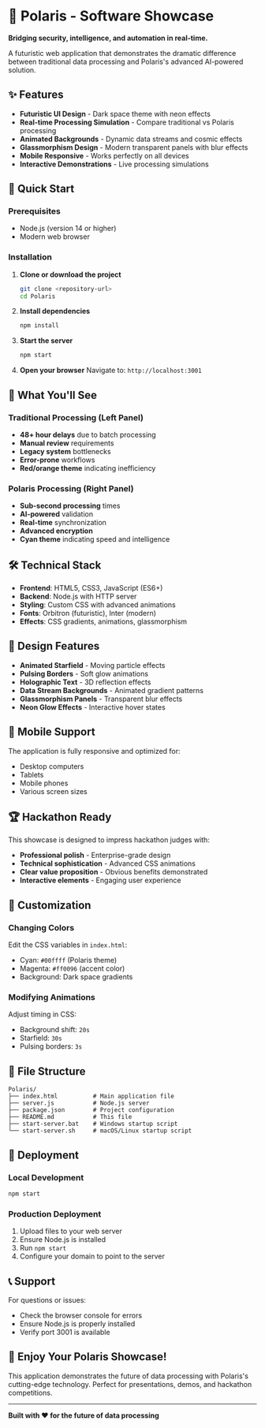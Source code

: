 # 🚀 Polaris - Software Showcase

**Bridging security, intelligence, and automation in real-time.**

A futuristic web application that demonstrates the dramatic difference between traditional data processing and Polaris's advanced AI-powered solution.

## ✨ Features

- **Futuristic UI Design** - Dark space theme with neon effects
- **Real-time Processing Simulation** - Compare traditional vs Polaris processing
- **Animated Backgrounds** - Dynamic data streams and cosmic effects
- **Glassmorphism Design** - Modern transparent panels with blur effects
- **Mobile Responsive** - Works perfectly on all devices
- **Interactive Demonstrations** - Live processing simulations

## 🚀 Quick Start

### Prerequisites
- Node.js (version 14 or higher)
- Modern web browser

### Installation

1. **Clone or download the project**
   ```bash
   git clone <repository-url>
   cd Polaris
   ```

2. **Install dependencies**
   ```bash
   npm install
   ```

3. **Start the server**
   ```bash
   npm start
   ```

4. **Open your browser**
   Navigate to: `http://localhost:3001`

## 🎯 What You'll See

### Traditional Processing (Left Panel)
- **48+ hour delays** due to batch processing
- **Manual review** requirements
- **Legacy system** bottlenecks
- **Error-prone** workflows
- **Red/orange theme** indicating inefficiency

### Polaris Processing (Right Panel)
- **Sub-second processing** times
- **AI-powered** validation
- **Real-time** synchronization
- **Advanced encryption**
- **Cyan theme** indicating speed and intelligence

## 🛠️ Technical Stack

- **Frontend**: HTML5, CSS3, JavaScript (ES6+)
- **Backend**: Node.js with HTTP server
- **Styling**: Custom CSS with advanced animations
- **Fonts**: Orbitron (futuristic), Inter (modern)
- **Effects**: CSS gradients, animations, glassmorphism

## 🎨 Design Features

- **Animated Starfield** - Moving particle effects
- **Pulsing Borders** - Soft glow animations
- **Holographic Text** - 3D reflection effects
- **Data Stream Backgrounds** - Animated gradient patterns
- **Glassmorphism Panels** - Transparent blur effects
- **Neon Glow Effects** - Interactive hover states

## 📱 Mobile Support

The application is fully responsive and optimized for:
- Desktop computers
- Tablets
- Mobile phones
- Various screen sizes

## 🏆 Hackathon Ready

This showcase is designed to impress hackathon judges with:
- **Professional polish** - Enterprise-grade design
- **Technical sophistication** - Advanced CSS animations
- **Clear value proposition** - Obvious benefits demonstrated
- **Interactive elements** - Engaging user experience

## 🔧 Customization

### Changing Colors
Edit the CSS variables in `index.html`:
- Cyan: `#00ffff` (Polaris theme)
- Magenta: `#ff0096` (accent color)
- Background: Dark space gradients

### Modifying Animations
Adjust timing in CSS:
- Background shift: `20s`
- Starfield: `30s`
- Pulsing borders: `3s`

## 📄 File Structure

```
Polaris/
├── index.html          # Main application file
├── server.js           # Node.js server
├── package.json        # Project configuration
├── README.md           # This file
├── start-server.bat    # Windows startup script
└── start-server.sh     # macOS/Linux startup script
```

## 🚀 Deployment

### Local Development
```bash
npm start
```

### Production Deployment
1. Upload files to your web server
2. Ensure Node.js is installed
3. Run `npm start`
4. Configure your domain to point to the server

## 📞 Support

For questions or issues:
- Check the browser console for errors
- Ensure Node.js is properly installed
- Verify port 3001 is available

## 🎉 Enjoy Your Polaris Showcase!

This application demonstrates the future of data processing with Polaris's cutting-edge technology. Perfect for presentations, demos, and hackathon competitions.

---

**Built with ❤️ for the future of data processing**
